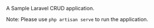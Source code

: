 A Sample Laravel CRUD application.

Note: 
Please use <code>php artisan serve</code> to run the application.
